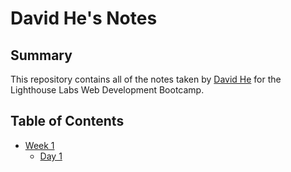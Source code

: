 # David He's Notes

## Summary

This repository contains all of the notes taken by [David He](https://github.com/dav-he123) for the Lighthouse Labs Web Development Bootcamp.

## Table of Contents

- [Week 1](/Week_1)
  - [Day 1](/Week_1/Day_1)
